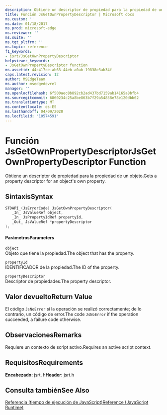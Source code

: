 ```yaml
---
description: Obtiene un descriptor de propiedad para la propiedad de un objeto.
title: Función JsGetOwnPropertyDescriptor | Microsoft docs
ms.custom: ''
ms.date: 01/18/2017
ms.prod: microsoft-edge
ms.reviewer: ''
ms.suite: ''
ms.tgt_pltfrm: ''
ms.topic: reference
f1_keywords:
- jsrt/JsGetOwnPropertyDescriptor
helpviewer_keywords:
- JsGetOwnPropertyDescriptor function
ms.assetid: 44c417ce-ab63-44eb-a0ab-19838e3ab34f
caps.latest.revision: 12
author: MSEdgeTeam
ms.author: msedgedevrel
manager: ''
ms.openlocfilehash: 6f500aec8b892cb2ad437bd7159ab14165a8bfb4
ms.sourcegitcommit: 6860234c25a8be863b7f29a54838e78e120dbb62
ms.translationtype: MT
ms.contentlocale: es-ES
ms.lasthandoff: 04/09/2020
ms.locfileid: "10574591"
---
```

# <span data-ttu-id="d223a-103">Función JsGetOwnPropertyDescriptor</span><span class="sxs-lookup"><span data-stu-id="d223a-103">JsGetOwnPropertyDescriptor Function</span></span>
<span data-ttu-id="d223a-104">Obtiene un descriptor de propiedad para la propiedad de un objeto.</span><span class="sxs-lookup"><span data-stu-id="d223a-104">Gets a property descriptor for an object's own property.</span></span>  
  
## <span data-ttu-id="d223a-105">Sintaxis</span><span class="sxs-lookup"><span data-stu-id="d223a-105">Syntax</span></span>  
  
```cpp  
STDAPI_(JsErrorCode) JsGetOwnPropertyDescriptor(  
   _In_ JsValueRef object,  
   _In_ JsPropertyIdRef propertyId,  
   _Out_ JsValueRef *propertyDescriptor  
);  
```  
  
#### <span data-ttu-id="d223a-106">Parámetros</span><span class="sxs-lookup"><span data-stu-id="d223a-106">Parameters</span></span>  
 `object`  
 <span data-ttu-id="d223a-107">Objeto que tiene la propiedad.</span><span class="sxs-lookup"><span data-stu-id="d223a-107">The object that has the property.</span></span>  
  
 `propertyId`  
 <span data-ttu-id="d223a-108">IDENTIFICADOR de la propiedad.</span><span class="sxs-lookup"><span data-stu-id="d223a-108">The ID of the property.</span></span>  
  
 `propertyDescriptor`  
 <span data-ttu-id="d223a-109">Descriptor de propiedades.</span><span class="sxs-lookup"><span data-stu-id="d223a-109">The property descriptor.</span></span>  
  
## <span data-ttu-id="d223a-110">Valor devuelto</span><span class="sxs-lookup"><span data-stu-id="d223a-110">Return Value</span></span>  
 <span data-ttu-id="d223a-111">El código `JsNoError` si la operación se realizó correctamente; de lo contrario, un código de error.</span><span class="sxs-lookup"><span data-stu-id="d223a-111">The code `JsNoError` if the operation succeeded, a failure code otherwise.</span></span>  
  
## <span data-ttu-id="d223a-112">Observaciones</span><span class="sxs-lookup"><span data-stu-id="d223a-112">Remarks</span></span>  
 <span data-ttu-id="d223a-113">Requiere un contexto de script activo.</span><span class="sxs-lookup"><span data-stu-id="d223a-113">Requires an active script context.</span></span>  
  
## <span data-ttu-id="d223a-114">Requisitos</span><span class="sxs-lookup"><span data-stu-id="d223a-114">Requirements</span></span>  
 <span data-ttu-id="d223a-115">**Encabezado:** jsrt. h</span><span class="sxs-lookup"><span data-stu-id="d223a-115">**Header:** jsrt.h</span></span>  
  
## <span data-ttu-id="d223a-116">Consulta también</span><span class="sxs-lookup"><span data-stu-id="d223a-116">See Also</span></span>  
 [<span data-ttu-id="d223a-117">Referencia (tiempo de ejecución de JavaScript)</span><span class="sxs-lookup"><span data-stu-id="d223a-117">Reference (JavaScript Runtime)</span></span>](../chakra-hosting/reference-javascript-runtime.md)